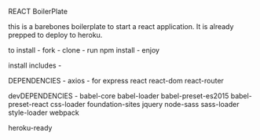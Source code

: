 REACT BoilerPlate

this is a barebones boilerplate to start a react application. It is already prepped to deploy to heroku.

to install - fork - clone - run npm install - enjoy

install includes -

DEPENDENCIES -
axios - for
express
react
react-dom
react-router

devDEPENDENCIES -
babel-core
babel-loader
babel-preset-es2015
babel-preset-react
css-loader
foundation-sites
jquery
node-sass
sass-loader
style-loader
webpack

heroku-ready
